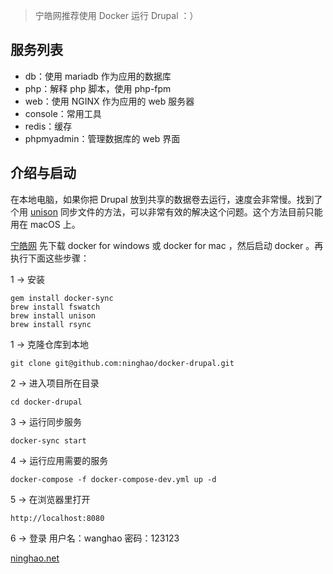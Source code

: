 > 宁皓网推荐使用 Docker 运行 Drupal ：）

## 服务列表
- db：使用 mariadb 作为应用的数据库
- php：解释 php 脚本，使用 php-fpm
- web：使用 NGINX 作为应用的 web 服务器
- console：常用工具
- redis：缓存
- phpmyadmin：管理数据库的 web 界面

## 介绍与启动

在本地电脑，如果你把 Drupal 放到共享的数据卷去运行，速度会非常慢。找到了个用 [unison](https://github.com/EugenMayer/docker-sync) 同步文件的方法，可以非常有效的解决这个问题。这个方法目前只能用在 macOS 上。

[宁皓网](http://ninghao.net) 先下载 docker for windows 或 docker for mac ，然后启动 docker 。再执行下面这些步骤：

1 → 安装

```
gem install docker-sync
brew install fswatch
brew install unison
brew install rsync
```

1 → 克隆仓库到本地
```
git clone git@github.com:ninghao/docker-drupal.git
```
2 → 进入项目所在目录
```
cd docker-drupal
```
3 → 运行同步服务
```
docker-sync start
```
4 → 运行应用需要的服务
```
docker-compose -f docker-compose-dev.yml up -d
```
5 → 在浏览器里打开
```
http://localhost:8080
```
6 → 登录
用户名：wanghao
密码：123123

[ninghao.net](http://ninghao.net)
